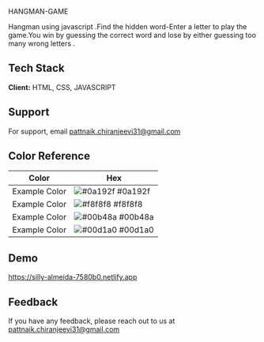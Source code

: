 
HANGMAN-GAME

Hangman using javascript .Find the hidden word-Enter a letter to play the game.You win by guessing the correct word and lose by either guessing too many wrong letters .


## Tech Stack

**Client:** HTML, CSS, JAVASCRIPT


  
## Support

For support, email pattnaik.chiranjeevi31@gmail.com 

  ## Color Reference

| Color             | Hex                                                                |
| ----------------- | ------------------------------------------------------------------ |
| Example Color | ![#0a192f](https://via.placeholder.com/10/0a192f?text=+) #0a192f |
| Example Color | ![#f8f8f8](https://via.placeholder.com/10/f8f8f8?text=+) #f8f8f8 |
| Example Color | ![#00b48a](https://via.placeholder.com/10/00b48a?text=+) #00b48a |
| Example Color | ![#00d1a0](https://via.placeholder.com/10/00b48a?text=+) #00d1a0 |


## Demo

https://silly-almeida-7580b0.netlify.app

  
## Feedback

If you have any feedback, please reach out to us at pattnaik.chiranjeevi31@gmail.com

  
